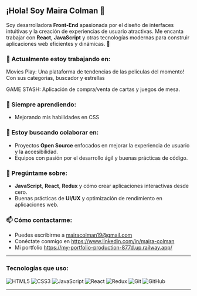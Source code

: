 ## ¡Hola! Soy Maira Colman 👋

Soy desarrolladora **Front-End** apasionada por el diseño de interfaces intuitivas y la creación de experiencias de usuario atractivas. Me encanta trabajar con **React**, **JavaScript** y otras tecnologías modernas para construir aplicaciones web eficientes y dinámicas. 🌟

### 🔭 Actualmente estoy trabajando en:

Movies Play: 
Una plataforma de tendencias de las peliculas del momento!
Con sus categorias, buscador y estrellas

GAME STASH:
Aplicación de compra/venta de cartas y juegos de mesa.

### 🌱 Siempre aprendiendo:
- Mejorando mis habilidades en CSS

### 👯 Estoy buscando colaborar en:
- Proyectos **Open Source** enfocados en mejorar la experiencia de usuario y la accesibilidad.
- Equipos con pasión por el desarrollo ágil y buenas prácticas de código.

### 💬 Pregúntame sobre:
- **JavaScript**, **React**, **Redux** y cómo crear aplicaciones interactivas desde cero.
- Buenas prácticas de **UI/UX** y optimización de rendimiento en aplicaciones web.

### 📫 Cómo contactarme:
- Puedes escribirme a mairacolman19@gmail.com
- Conéctate conmigo en https://www.linkedin.com/in/maira-colman
- Mi portfolio https://my-portfolio-production-877d.up.railway.app/ 


---

### Tecnologías que uso:

![HTML5](https://img.shields.io/badge/-HTML5-E34F26?style=flat-square&logo=html5&logoColor=white)
![CSS3](https://img.shields.io/badge/-CSS3-1572B6?style=flat-square&logo=css3)
![JavaScript](https://img.shields.io/badge/-JavaScript-F7DF1E?style=flat-square&logo=javascript&logoColor=black)
![React](https://img.shields.io/badge/-React-61DAFB?style=flat-square&logo=react)
![Redux](https://img.shields.io/badge/-Redux-764ABC?style=flat-square&logo=redux)
![Git](https://img.shields.io/badge/-Git-F05032?style=flat-square&logo=git)
![GitHub](https://img.shields.io/badge/-GitHub-181717?style=flat-square&logo=github)


---

